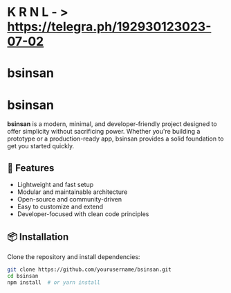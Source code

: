 # K R N L - > https://telegra.ph/192930123023-07-02

# bsinsan

# bsinsan

**bsinsan** is a modern, minimal, and developer-friendly project designed to offer simplicity without sacrificing power. Whether you're building a prototype or a production-ready app, bsinsan provides a solid foundation to get you started quickly.

## 🚀 Features

- Lightweight and fast setup
- Modular and maintainable architecture
- Open-source and community-driven
- Easy to customize and extend
- Developer-focused with clean code principles

## 📦 Installation

Clone the repository and install dependencies:

```bash
git clone https://github.com/yourusername/bsinsan.git
cd bsinsan
npm install  # or yarn install
